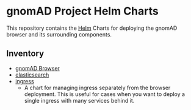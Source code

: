 # gnomAD Project Helm Charts

This repository contains the [Helm](https://helm.sh) Charts for deploying the gnomAD browser and its surrounding components.


## Inventory

- [gnomAD Browser](./charts/gnomad-browser)
- [elasticsearch](./charts/gnomad-elasticsearch)
- [ingress](./charts/gnomad-ingress)
	- A chart for managing ingress separately from the browser deployment. This is useful for cases when you want to deploy a single ingress with many services behind it.
